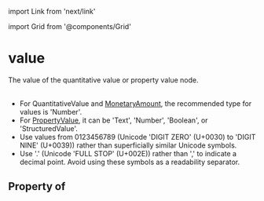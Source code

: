 import Link from 'next/link'
  
import Grid from '@components/Grid'

# value

The value of the quantitative value or property value node.<br/><br/>

<ul>
<li>For <Link href="/QuantitativeValue">QuantitativeValue</Link> and <a class="localLink" href="/MonetaryAmount">MonetaryAmount</a>, the recommended type for values is 'Number'.</li>
<li>For <a class="localLink" href="/PropertyValue">PropertyValue</a>, it can be 'Text', 'Number', 'Boolean', or 'StructuredValue'.</li>
<li>Use values from 0123456789 (Unicode 'DIGIT ZERO' (U+0030) to 'DIGIT NINE' (U+0039)) rather than superficially similar Unicode symbols.</li>
<li>Use '.' (Unicode 'FULL STOP' (U+002E)) rather than ',' to indicate a decimal point. Avoid using these symbols as a readability separator.</li>
</ul>

## Property of



